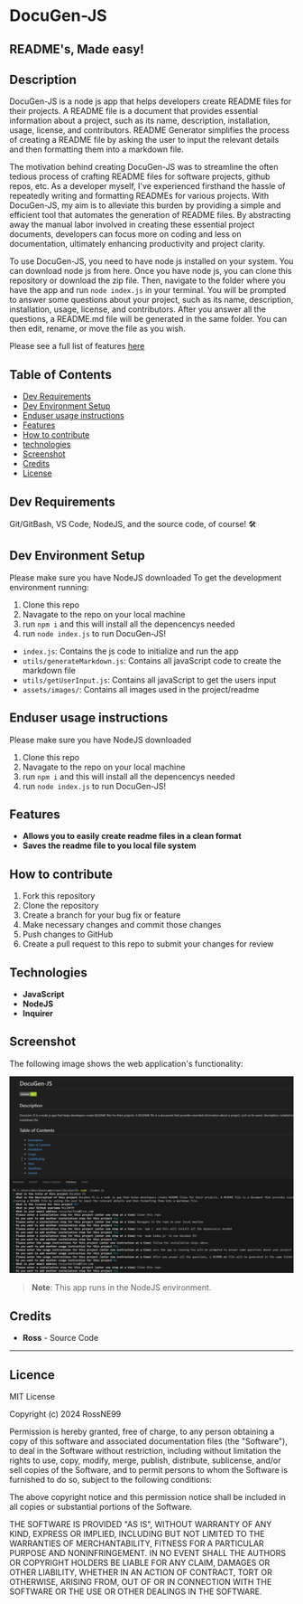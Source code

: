 # DocuGen-JS 
## README's, Made easy!

## Description
DocuGen-JS is a node js app that helps developers create README files for their projects. A README file is a document that provides essential information about a project, such as its name, description, installation, usage, license, and contributors. README Generator simplifies the process of creating a README file by asking the user to input the relevant details and then formatting them into a markdown file.

The motivation behind creating DocuGen-JS was to streamline the often tedious process of crafting README files for software projects, github repos, etc. As a developer myself, I've experienced firsthand the hassle of repeatedly writing and formatting READMEs for various projects. With DocuGen-JS, my aim is to alleviate this burden by providing a simple and efficient tool that automates the generation of README files. By abstracting away the manual labor involved in creating these essential project documents, developers can focus more on coding and less on documentation, ultimately enhancing productivity and project clarity.

To use DocuGen-JS, you need to have node js installed on your system. You can download node js from here. Once you have node js, you can clone this repository or download the zip file. Then, navigate to the folder where you have the app and run `node index.js` in your terminal. You will be prompted to answer some questions about your project, such as its name, description, installation, usage, license, and contributors. After you answer all the questions, a README.md file will be generated in the same folder. You can then edit, rename, or move the file as you wish.

Please see a full list of features [here](#Features)

## Table of Contents

- [Dev Requirements](#Dev-Requirements)
- [Dev Environment Setup](#Dev-Environment-Setup)
- [Enduser usage instructions](#End-user-usage-instructions)
- [Features](#Features)
- [How to contribute](#How-to-contribute)
- [technologies ](#technologies)
- [Screenshot](#Screenshot)
- [Credits](#credits)
- [License](#license)

## Dev Requirements
Git/GitBash, VS Code, NodeJS, and the source code, of course! 🛠️

## Dev Environment Setup
Please make sure you have NodeJS downloaded
To get the development environment running:
1. Clone this repo
2. Navagate to the repo on your local machine
3. run `npm i` and this will install all the depencencys needed
4. run `node index.js` to run DocuGen-JS!

- `index.js`: Contains the js code to initialize and run the app
- `utils/generateMarkdown.js`: Contains all javaScript code to create the markdown file
- `utils/getUserInput.js`: Contains all javaScript to get the users input
- `assets/images/`: Contains all images used in the project/readme

## Enduser usage instructions
Please make sure you have NodeJS downloaded

1. Clone this repo
2. Navagate to the repo on your local machine
3. run `npm i` and this will install all the depencencys needed
4. run `node index.js` to run DocuGen-JS!

## Features
- **Allows you to easily create readme files in a clean format**
- **Saves the readme file to you local file system**

## How to contribute
1. Fork this repository
2. Clone the repository
3. Create a branch for your bug fix or feature
4. Make necessary changes and commit those changes
5. Push changes to GitHub
6. Create a pull request to this repo to submit your changes for review

## Technologies
- **JavaScript**
- **NodeJS**
- **Inquirer**

## Screenshot

The following image shows the web application's functionality:

![Screenshott](assets/images/DocuGen-js.png)

> **Note**: This app runs in the NodeJS environment.


## Credits 
- **Ross** - Source Code

---

## Licence

MIT License

Copyright (c) 2024 RossNE99

Permission is hereby granted, free of charge, to any person obtaining a copy
of this software and associated documentation files (the "Software"), to deal
in the Software without restriction, including without limitation the rights
to use, copy, modify, merge, publish, distribute, sublicense, and/or sell
copies of the Software, and to permit persons to whom the Software is
furnished to do so, subject to the following conditions:

The above copyright notice and this permission notice shall be included in all
copies or substantial portions of the Software.

THE SOFTWARE IS PROVIDED "AS IS", WITHOUT WARRANTY OF ANY KIND, EXPRESS OR
IMPLIED, INCLUDING BUT NOT LIMITED TO THE WARRANTIES OF MERCHANTABILITY,
FITNESS FOR A PARTICULAR PURPOSE AND NONINFRINGEMENT. IN NO EVENT SHALL THE
AUTHORS OR COPYRIGHT HOLDERS BE LIABLE FOR ANY CLAIM, DAMAGES OR OTHER
LIABILITY, WHETHER IN AN ACTION OF CONTRACT, TORT OR OTHERWISE, ARISING FROM,
OUT OF OR IN CONNECTION WITH THE SOFTWARE OR THE USE OR OTHER DEALINGS IN THE
SOFTWARE.
